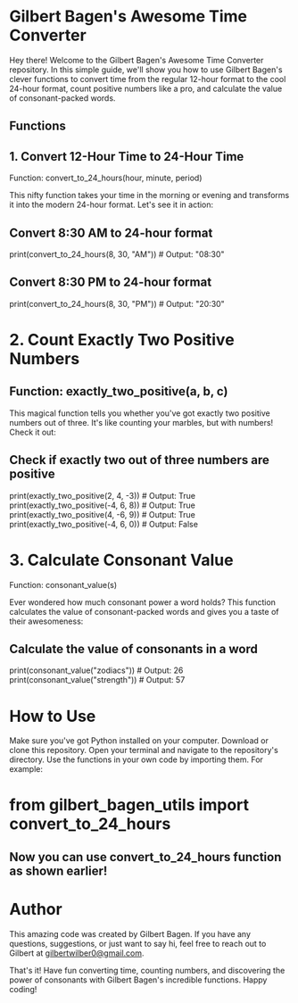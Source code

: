 # Gilbert Bagen's Awesome Time Converter
Hey there! Welcome to the Gilbert Bagen's Awesome Time Converter repository. In this simple guide, we'll show you how to use Gilbert Bagen's clever functions to convert time from the regular 12-hour format to the cool 24-hour format, count positive numbers like a pro, and calculate the value of consonant-packed words.

## Functions
## 1. Convert 12-Hour Time to 24-Hour Time
Function: convert_to_24_hours(hour, minute, period)

This nifty function takes your time in the morning or evening and transforms it into the modern 24-hour format. Let's see it in action:
## Convert 8:30 AM to 24-hour format
print(convert_to_24_hours(8, 30, "AM"))  # Output: "08:30"

## Convert 8:30 PM to 24-hour format
print(convert_to_24_hours(8, 30, "PM"))  # Output: "20:30"
# 2. Count Exactly Two Positive Numbers
## Function: exactly_two_positive(a, b, c)

This magical function tells you whether you've got exactly two positive numbers out of three. It's like counting your marbles, but with numbers! Check it out:

## Check if exactly two out of three numbers are positive
print(exactly_two_positive(2, 4, -3))  # Output: True
print(exactly_two_positive(-4, 6, 8))  # Output: True
print(exactly_two_positive(4, -6, 9))  # Output: True
print(exactly_two_positive(-4, 6, 0))  # Output: False
# 3. Calculate Consonant Value
Function: consonant_value(s)

Ever wondered how much consonant power a word holds? This function calculates the value of consonant-packed words and gives you a taste of their awesomeness:
## Calculate the value of consonants in a word
print(consonant_value("zodiacs"))  # Output: 26
print(consonant_value("strength"))  # Output: 57
# How to Use
Make sure you've got Python installed on your computer.
Download or clone this repository.
Open your terminal and navigate to the repository's directory.
Use the functions in your own code by importing them. For example:

# from gilbert_bagen_utils import convert_to_24_hours

## Now you can use convert_to_24_hours function as shown earlier!
# Author
This amazing code was created by Gilbert Bagen. If you have any questions, suggestions, or just want to say hi, feel free to reach out to Gilbert at gilbertwilber0@gmail.com.

That's it! Have fun converting time, counting numbers, and discovering the power of consonants with Gilbert Bagen's incredible functions. Happy coding!
